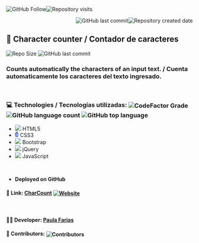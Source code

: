 <!--Create Badges on https://pufler.dev/git-badges/ and https://shields.io/category/social-->

<a src="https://github.com/pauladanielafarias/?tab=follow"><img alt="GitHub Follow" align="left" src="https://img.shields.io/github/followers/pauladanielafarias?label=Follow&style=social"></a> 
<img alt="Repository visits" align="left" src="https://badges.pufler.dev/visits/pauladanielafarias/charcount?style=social&color=purple&logo=github"> 
<br>

<img alt="Repository created date" align="right" src="https://badges.pufler.dev/created/pauladanielafarias/charcount?style=social&color=black&logo=github"> 
<a href="https://github.com/pauladanielafarias"><img alt="GitHub last commit" align="right" src="https://img.shields.io/github/last-commit/pauladanielafarias/charcount?style=social&logo=github&label=Updated"></a> 
<br>


## :abacus: Character counter / Contador de caracteres
<img alt="Repo Size" src="https://img.shields.io/github/repo-size/pauladanielafarias/charcount?style=flat&logo=github">  <img alt="GitHub last commit" src="https://img.shields.io/github/last-commit/pauladanielafarias/charcount">

### Counts automatically the characters of an input text. / Cuenta automaticamente los caracteres del texto ingresado.

<br>

### :computer: Technologies / Tecnologías utilizadas: <img align="center" alt="CodeFactor Grade" src="https://img.shields.io/codefactor/grade/github/pauladanielafarias/charcount/master?&logo=codefactor&logoColor=green"> <img align="center" alt="GitHub language count" src="https://img.shields.io/github/languages/count/pauladanielafarias/charcount">  <img alt="GitHub top language" align="center" src="https://img.shields.io/github/languages/top/pauladanielafarias/charcount">

- <img width="2%" src="https://www.vectorlogo.zone/logos/w3_html5/w3_html5-icon.svg"> HTML5
- <img width="2%" src="https://github.com/pauladanielafarias/pauladanielafarias/blob/master/images/css3-sm.png"> CSS3
- <img width="2%" src="https://www.vectorlogo.zone/logos/getbootstrap/getbootstrap-icon.svg"> Bootstrap
- <img width="2%" src="https://www.vectorlogo.zone/logos/jquery/jquery-vertical.svg"> jQuery
- <img width="2%" src="https://www.vectorlogo.zone/logos/javascript/javascript-icon.svg"> JavaScript
<br>
    
- **Deployed on GitHub** 

<!--Create Badge on https://shields.io/category/monitoring-->
#### :link: **Link:** [CharCount]( https://pauladanielafarias.github.io/charcount/) <a href=" https://pauladanielafarias.github.io/charcount/"> <img align="center" alt="Website" src="https://img.shields.io/website?down_message=offline&label=%20&logo=google-chrome&logoColor=white&up_color=blue&up_message=online&url=https://pauladanielafarias.github.io/charcount/"> </a>
<br>


#### :woman_technologist: **Developer:** [Paula Farias](https://linkedin.com/in/paulafarias)

#### :busts_in_silhouette: Contributors: <img alt="Contributors" align="center" src="https://badges.pufler.dev/contributors/pauladanielafarias/charcount?size=50&padding=5&bots=true">

